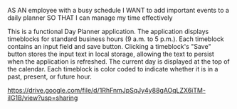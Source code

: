 AS AN employee with a busy schedule
I WANT to add important events to a daily planner
SO THAT I can manage my time effectively

This is a functional Day Planner application.
The application displays timeblocks for standard business hours (9 a.m. to 5 p.m.).
Each timeblock contains an input field and save button.
Clicking a timeblock's "Save" button stores the input text in local storage, allowing the text to persist when the application is refreshed.
The current day is displayed at the top of the calendar.
Each timeblock is color coded to indicate whether it is in a past, present, or future hour.

https://drive.google.com/file/d/1RhFnmJpSqJy4y88gAOqLZX6iTM-iIG1B/view?usp=sharing
